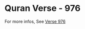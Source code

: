 # Quran Verse - 976 

For more infos, See [Verse 976](https://www.quranbookk.com/quran/search?q=976)